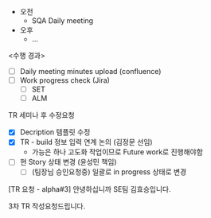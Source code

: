 - 오전
	- SQA Daily meeting
- 오후
	- ...

<수행 경과>
- [ ] Daily meeting minutes upload (confluence)
- [ ] Work progress check (Jira)
	- [ ] SET
	- [ ] ALM

TR 세미나 후 수정요청
- [x] Decription 템플릿 수정
- [x] TR - build 정보 입력 연계 논의 (김정문 선임)
	- 가능은 하나 고도화 작업이므로 Future work로 진행해야함
- [ ] 현 Story 상태 변경 (윤성민 책임)
	- [ ] (팀장님 승인요청중) 일괄로 in progress 상태로 변경

[TR 요청 - alpha#3]
안녕하십니까 SE팀 김효승입니다.

3차 TR 작성요청드립니다.


